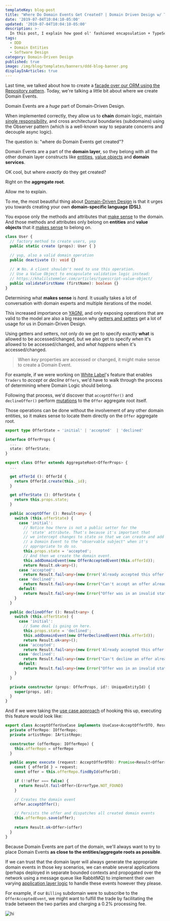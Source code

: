 ```yaml
---
templateKey: blog-post
title: "Where Do Domain Events Get Created? | Domain Driven Design w/ TypeScript"
date: '2019-07-04T10:04:10-05:00'
updated: '2019-07-04T10:04:10-05:00'
description: >-
  In this post, I explain how good ol' fashioned encapsulation + TypeScript getters and setters enable us to effectively create Domain Events directly from the aggregate roots in our domain-driven design projects.
tags:
  - DDD
  - Domain Entities
  - Software Design
category: Domain-Driven Design
published: true
image: /img/blog/templates/banners/ddd-blog-banner.png
displayInArticles: true
---
```


Last time, we talked about how to create a [facade over our ORM using the Repository pattern](/articles/typescript-domain-driven-design/repository-dto-mapper/). Today, we're talking a little bit about where we create Domain Events.

Domain Events are a _huge_ part of Domain-Driven Design. 

When implemented correctly, they allow us to **chain** domain logic, maintain [single responsibility](/articles/solid-principles/solid-typescript/), and cross architectural boundaries (subdomains) using the Observer pattern (which is a well-known way to separate concerns and decouple async logic).

The question is: "where do Domain Events get created"? 

Domain Events are a part of the **domain layer**, so they belong with all the other domain layer constructs like [entities](/articles/typescript-domain-driven-design/entities/), [value objects](/articles/typescript-value-object/) and **domain services**.

OK cool, but where _exactly_ do they get created?

Right on the **aggregate root**.

Allow me to explain.

To me, the most beautiful thing about [Domain-Driven Design](/articles/domain-driven-design-intro/) is that it urges you towards creating your own **domain-specific language (DSL)**. 

You expose only the methods and attributes that <u>make sense</u> to the domain. And those methods and attributes only belong on **entities** and **value objects** that it <u>makes sense</u> to belong on.

```typescript
class User {
  // factory method to create users, yep
  public static create (props): User { }  

  // yup, also a valid domain operation
  public deactivate (): void {}       
  
  // ❌ No. A client shouldn't need to use this operation.
  // Use a Value Object to encapsulate validation logic instead: 
  // https://khalilstemmler.com/articles/typescript-value-object/  
  public validateFirstName (firstName): boolean {}            
}
```

Determining what **makes sense** is _hard_. It usually takes a lot of conversation with domain experts and multiple iterations of the model.

This increased importance on [YAGNI](/wiki/yagni/), and only exposing operations that are valid to the model are also a big reason why [getters and setters](/blogs/typescript/getters-and-setters/) get a lot of usage for us in Domain-Driven Design. 

Using getters and setters, not only do we get to specify exactly **what** is allowed to be accessed/changed, but we also get to specify _when_ it's allowed to be accessed/changed, and _what happens_ when it's accessed/changed. 

> When _key_ properties are accessed or changed, it might make sense to create a Domain Event.

For example, if we were working on [White Label](https://github.com/stemmlerjs/white-label)'s feature that enables `Traders` to _accept_ or _decline_ `Offers`, we'd have to walk through the process of determining where Domain Logic should belong.

Following that process, we'd discover that `acceptOffer()` and `declineOffer()` perform <u>mutations</u> to the `Offer` aggregate root itself. 

Those operations can be done without the involvement of any other domain entities, so it makes sense to locate them directly on the `Offer` aggregate root.

```typescript
export type OfferState = 'initial' | 'accepted'  | 'declined'

interface OfferProps {
  ...
  state: OfferState;
}

export class Offer extends AggregateRoot<OfferProps> {
  ...

  get offerId (): OfferId {
    return OfferId.create(this._id);
  }

  get offerState (): OfferState {
    return this.props.state;
  }

  public acceptOffer (): Result<any> {
    switch (this.offerState) {
      case 'initial':
        // Notice how there is not a public setter for the
        // 'state' attribute. That's because it's important that
        // we intercept changes to state so that we can create and add
        // a Domain Event to the "observable subject" when it's
        // appropriate to do so.
        this.props.state = 'accepted';
        // And then we create the domain event.
        this.addDomainEvent(new OfferAcceptedEvent(this.offerId));
        return Result.ok<any>();
      case 'accepted':
        return Result.fail<any>(new Error('Already accepted this offer'));
      case 'declined':
        return Result.fail<any>(new Error("Can't accept an offer already declined"));
      default:
        return Result.fail<any>(new Error("Offer was in an invalid state"));
    }
  }

  public declineOffer (): Result<any> {
    switch (this.offerState) {
      case 'initial':
        // Same deal is going on here.
        this.props.state = 'declined';
        this.addDomainEvent(new OfferDeclinedEvent(this.offerId));
        return Result.ok<any>();
      case 'accepted':
        return Result.fail<any>(new Error('Already accepted this offer'));
      case 'declined':
        return Result.fail<any>(new Error("Can't decline an offer already declined"));
      default:
        return Result.fail<any>(new Error("Offer was in an invalid state"));
    }
  }

  private constructor (props: OfferProps, id?: UniqueEntityId) {
    super(props, id);
  }
}
```

And if we were taking the [use case approach](/articles/enterprise-typescript-nodejs/application-layer-use-cases/) of hooking this up, executing this feature would look like:

```typescript
export class AcceptOfferUseCase implements UseCase<AcceptOfferDTO, Result<Offer>> {
  private offerRepo: IOfferRepo;
  private artistRepo: IArtistRepo;

  constructor (offerRepo: IOfferRepo) {
    this.offerRepo = offerRepo
  }

  public async execute (request: AcceptOfferDTO): Promise<Result<Offer>> {
    const { offerId } = request;
    const offer = this.offerRepo.findById(offerId);

    if (!!offer === false) {
      return Result.fail<Offer>(ErrorType.NOT_FOUND)
    }

    // Creates the domain event
    offer.acceptOffer();

    // Persists the offer and dispatches all created domain events
    this.offerRepo.save(offer);
    
    return Result.ok<Offer>(offer)
  }
}
```

Because Domain Events are part of the domain, we'll always want to try to place Domain Events **as close to the entities/aggregate roots as possible**.

If we can trust that the domain layer will always generate the appropriate domain events in those key scenarios, we can enable several applications (perhaps deployed in separate bounded contexts and propogated over the network using a message queue like RabbitMQ) to implement their _own_ varying [application layer logic](/articles/enterprise-typescript-nodejs/application-layer-use-cases/) to handle these events however they please.

For example, if our `Billing` subdomain were to subscribe to the `OfferAcceptedEvent`, we might want to fulfill the trade by facilitating the trade between the two parties and charging a 0.2% processing fee.

![hi](/img/blog/domain-events/offer-accepted-event.svg)